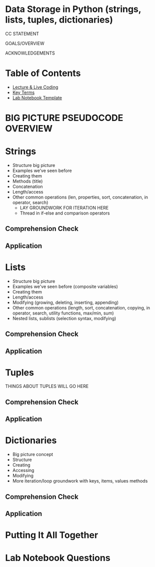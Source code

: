 # Data Storage in Python (strings, lists, tuples, dictionaries)

CC STATEMENT

GOALS/OVERVIEW

ACKNOWLEDGEMENTS

# Table of Contents
- [Lecture & Live Coding](#lecture--live-coding)
- [Key Terms](#key-terms)
- [Lab Notebook Template](#lab-notebook-template)


# BIG PICTURE PSEUDOCODE OVERVIEW

# Strings

- Structure big picture
- Examples we’ve seen before
- Creating them 
- Methods (title)
- Concatenation
- Length/access
- Other common operations (len, properties, sort, concatenation, in operator, search)
  * LAY GROUNDWORK FOR ITERATION HERE
  * Thread in if-else and comparison operators

## Comprehension Check

## Application


# Lists

- Structure big picture
- Examples we've seen before (composite variables)
- Creating them
- Length/access
- Modifying (growing, deleting, inserting, appending)
- Other common operations (length, sort, concatenation, copying, in operator, search, utility functions, max/min, sum)
- Nested lists, sublists (selection syntax, modifying)

## Comprehension Check

## Application

# Tuples

THINGS ABOUT TUPLES WILL GO HERE

## Comprehension Check

## Application

# Dictionaries

- Big picture concept
- Structure
- Creating
- Accessing
- Modifying
- More iteration/loop groundwork with keys, items, values methods

## Comprehension Check

## Application

# Putting It All Together

# Lab Notebook Questions
